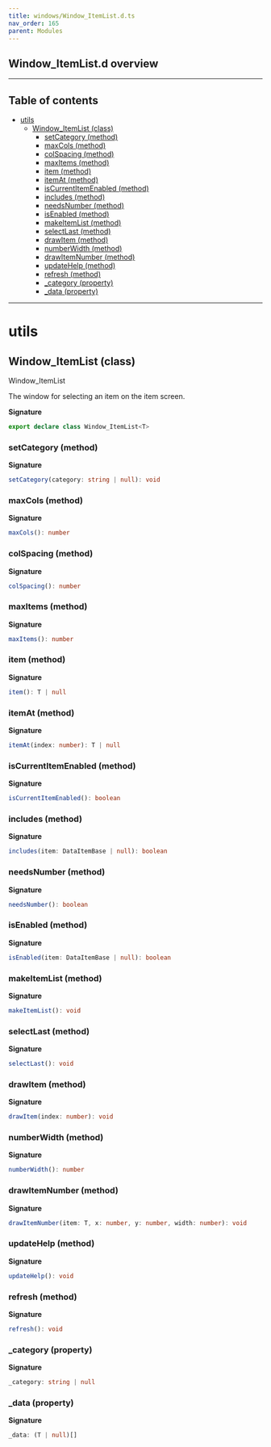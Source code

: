 ```yaml
---
title: windows/Window_ItemList.d.ts
nav_order: 165
parent: Modules
---
```


## Window_ItemList.d overview

---

<h2 class="text-delta">Table of contents</h2>

- [utils](#utils)
  - [Window_ItemList (class)](#window_itemlist-class)
    - [setCategory (method)](#setcategory-method)
    - [maxCols (method)](#maxcols-method)
    - [colSpacing (method)](#colspacing-method)
    - [maxItems (method)](#maxitems-method)
    - [item (method)](#item-method)
    - [itemAt (method)](#itemat-method)
    - [isCurrentItemEnabled (method)](#iscurrentitemenabled-method)
    - [includes (method)](#includes-method)
    - [needsNumber (method)](#needsnumber-method)
    - [isEnabled (method)](#isenabled-method)
    - [makeItemList (method)](#makeitemlist-method)
    - [selectLast (method)](#selectlast-method)
    - [drawItem (method)](#drawitem-method)
    - [numberWidth (method)](#numberwidth-method)
    - [drawItemNumber (method)](#drawitemnumber-method)
    - [updateHelp (method)](#updatehelp-method)
    - [refresh (method)](#refresh-method)
    - [\_category (property)](#_category-property)
    - [\_data (property)](#_data-property)

---

# utils

## Window_ItemList (class)

Window_ItemList

The window for selecting an item on the item screen.

**Signature**

```ts
export declare class Window_ItemList<T>
```

### setCategory (method)

**Signature**

```ts
setCategory(category: string | null): void
```

### maxCols (method)

**Signature**

```ts
maxCols(): number
```

### colSpacing (method)

**Signature**

```ts
colSpacing(): number
```

### maxItems (method)

**Signature**

```ts
maxItems(): number
```

### item (method)

**Signature**

```ts
item(): T | null
```

### itemAt (method)

**Signature**

```ts
itemAt(index: number): T | null
```

### isCurrentItemEnabled (method)

**Signature**

```ts
isCurrentItemEnabled(): boolean
```

### includes (method)

**Signature**

```ts
includes(item: DataItemBase | null): boolean
```

### needsNumber (method)

**Signature**

```ts
needsNumber(): boolean
```

### isEnabled (method)

**Signature**

```ts
isEnabled(item: DataItemBase | null): boolean
```

### makeItemList (method)

**Signature**

```ts
makeItemList(): void
```

### selectLast (method)

**Signature**

```ts
selectLast(): void
```

### drawItem (method)

**Signature**

```ts
drawItem(index: number): void
```

### numberWidth (method)

**Signature**

```ts
numberWidth(): number
```

### drawItemNumber (method)

**Signature**

```ts
drawItemNumber(item: T, x: number, y: number, width: number): void
```

### updateHelp (method)

**Signature**

```ts
updateHelp(): void
```

### refresh (method)

**Signature**

```ts
refresh(): void
```

### \_category (property)

**Signature**

```ts
_category: string | null
```

### \_data (property)

**Signature**

```ts
_data: (T | null)[]
```

